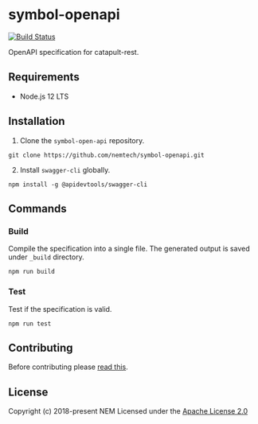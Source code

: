 # symbol-openapi

[![Build Status](https://travis-ci.com/nemtech/symbol-openapi.svg?branch=master)](https://travis-ci.com/nemtech/symbol-openapi)

OpenAPI specification for catapult-rest.

## Requirements

* Node.js 12 LTS

## Installation

1. Clone the ``symbol-open-api`` repository.
```
git clone https://github.com/nemtech/symbol-openapi.git
```

2. Install ``swagger-cli`` globally.

```
npm install -g @apidevtools/swagger-cli
```

## Commands

### Build

Compile the specification into a single file.
The generated output is saved under ``_build`` directory.

```
npm run build
```

### Test

Test if the specification is valid. 

```
npm run test
```

## Contributing

Before contributing please [read this](CONTRIBUTING.md).

## License

Copyright (c) 2018-present NEM 
Licensed under the [Apache License 2.0](https://github.com/nemtech/nem2-docs/blob/master/LICENSE)
